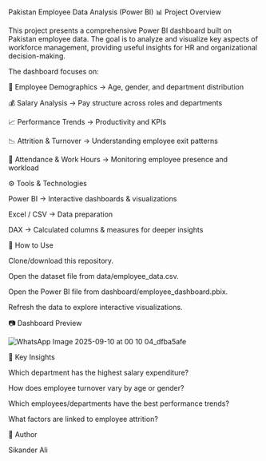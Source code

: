 Pakistan Employee Data Analysis (Power BI)
📊 Project Overview

This project presents a comprehensive Power BI dashboard built on Pakistan employee data.
The goal is to analyze and visualize key aspects of workforce management, providing useful insights for HR and organizational decision-making.

The dashboard focuses on:

👥 Employee Demographics → Age, gender, and department distribution

💰 Salary Analysis → Pay structure across roles and departments

📈 Performance Trends → Productivity and KPIs

📉 Attrition & Turnover → Understanding employee exit patterns

📅 Attendance & Work Hours → Monitoring employee presence and workload

⚙️ Tools & Technologies

Power BI → Interactive dashboards & visualizations

Excel / CSV → Data preparation

DAX → Calculated columns & measures for deeper insights

🚀 How to Use

Clone/download this repository.

Open the dataset file from data/employee_data.csv.

Open the Power BI file from dashboard/employee_dashboard.pbix.

Refresh the data to explore interactive visualizations.

📷 Dashboard Preview

![WhatsApp Image 2025-09-10 at 00 10 04_dfba5afe](https://github.com/user-attachments/assets/062c5b0e-ec03-4a01-a6bd-8aaec14f530c)


🔑 Key Insights

Which department has the highest salary expenditure?

How does employee turnover vary by age or gender?

Which employees/departments have the best performance trends?

What factors are linked to employee attrition?

👤 Author

Sikander Ali
